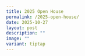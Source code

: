 ```yaml
---
title: 2025 Open House
permalink: /2025-open-house/
date: 2025-10-27
layout: post
description: ""
image: ""
variant: tiptap
---
```

